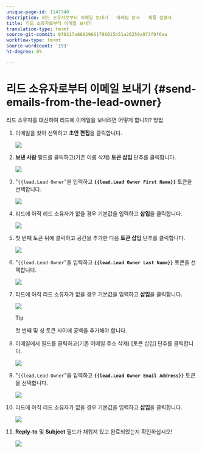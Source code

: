 ```yaml
---
unique-page-id: 1147340
description: 리드 소유자로부터 이메일 보내기 - 마케팅 문서 - 제품 설명서
title: 리드 소유자로부터 이메일 보내기
translation-type: tm+mt
source-git-commit: 0f0217a88929661798015b51a26259a973f9f6ea
workflow-type: tm+mt
source-wordcount: '193'
ht-degree: 0%

---
```



# 리드 소유자로부터 이메일 보내기 {#send-emails-from-the-lead-owner}

리드 소유자를 대신하여 리드에 이메일을 보내려면 어떻게 합니까?  방법

1. 이메일을 찾아 선택하고 **초안 편집**&#x200B;을 클릭합니다.

   ![](assets/one.png)

1. **보낸 사람** 필드를 클릭하고(기존 이름 삭제) **토큰 삽입** 단추를 클릭합니다.

   ![](assets/two.png)

1. &quot;`{{lead.Lead Owner`&quot;을 입력하고 **`{{lead.Lead Owner First Name}}`** 토큰을 선택합니다.

   ![](assets/image2014-9-11-13-3a7-3a43.png)

1. 리드에 아직 리드 소유자가 없을 경우 기본값을 입력하고 **삽입**&#x200B;을 클릭합니다.

   ![](assets/image2014-9-11-13-3a7-3a58.png)

1. 첫 번째 토큰 뒤에 클릭하고 공간을 추가한 다음 **토큰 삽입** 단추를 클릭합니다.

   ![](assets/five.png)

1. &quot;`{{lead.Lead Owner`&quot;을 입력하고 **`{{lead.Lead Owner Last Name}}`** 토큰을 선택합니다.

   ![](assets/image2014-9-11-13-3a8-3a24.png)

1. 리드에 아직 리드 소유자가 없을 경우 기본값을 입력하고 **삽입**&#x200B;을 클릭합니다.

   ![](assets/image2014-9-11-13-3a8-3a39.png)

   >[!TIP]
   >
   >첫 번째 및 성 토큰 사이에 공백을 추가해야 합니다.

1. 이메일에서 필드를 클릭하고(기존 이메일 주소 삭제) [토큰 삽입] 단추를 클릭합니다.

   ![](assets/eight.png)

1. &quot;`{{lead.Lead Owner`&quot;을 입력하고 **`{{lead.Lead Owner Email Address}}`** 토큰을 선택합니다.

   ![](assets/image2014-9-11-13-3a9-3a33.png)

1. 리드에 아직 리드 소유자가 없을 경우 기본값을 입력하고 **삽입**&#x200B;을 클릭합니다.

   ![](assets/ten.png)

1. **Reply-to** 및 **Subject** 필드가 채워져 있고 완료되었는지 확인하십시오!

   ![](assets/eleven.png)
